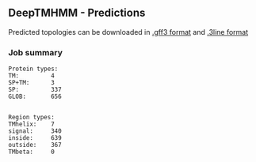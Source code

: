 ## DeepTMHMM - Predictions
Predicted topologies can be downloaded in [.gff3 format](TMRs.gff3) and [.3line format](predicted_topologies.3line)
### Job summary
```
Protein types:
TM:			4
SP+TM:		3
SP:			337
GLOB:		656


Region types:
TMhelix:	7
signal:		340
inside:		639
outside:	367
TMbeta:		0
```
